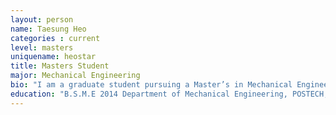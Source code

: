 ```yaml
---
layout: person
name: Taesung Heo
categories : current
level: masters
uniquename: heostar
title: Masters Student
major: Mechanical Engineering
bio: "I am a graduate student pursuing a Master’s in Mechanical Engineering at the University of Michigan. My research interests are Robotics, Bio-mimics, and Programming. I am currently involved in a project in BIRDS lab which is simulating a hexapod’s motion from a gait that involves slippage. "
education: "B.S.M.E 2014 Department of Mechanical Engineering, POSTECH, Pohang, South Korea."
---
```

